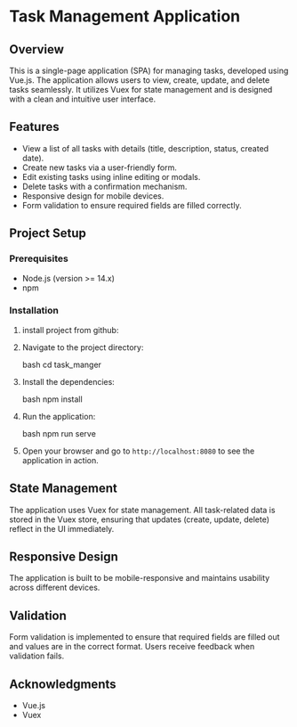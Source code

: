 
# Task Management Application

## Overview

This is a single-page application (SPA) for managing tasks, developed using Vue.js. The application allows users to view, create, update, and delete tasks seamlessly. It utilizes Vuex for state management and is designed with a clean and intuitive user interface.

## Features

- View a list of all tasks with details (title, description, status, created date).
- Create new tasks via a user-friendly form.
- Edit existing tasks using inline editing or modals.
- Delete tasks with a confirmation mechanism.
- Responsive design for mobile devices.
- Form validation to ensure required fields are filled correctly.


## Project Setup

### Prerequisites

- Node.js (version >= 14.x)
- npm

### Installation

1. install project from github:

  

2. Navigate to the project directory:

   bash
   cd task_manger
   

3. Install the dependencies:

   bash
   npm install
   

 
   

4. Run the application:

   bash
   npm run serve
   

   

5. Open your browser and go to `http://localhost:8080` to see the application in action.


## State Management

The application uses Vuex for state management. All task-related data is stored in the Vuex store, ensuring that updates (create, update, delete) reflect in the UI immediately.

## Responsive Design

The application is built to be mobile-responsive and maintains usability across different devices.

## Validation

Form validation is implemented to ensure that required fields are filled out and values are in the correct format. Users receive feedback when validation fails.





## Acknowledgments

- Vue.js
- Vuex


